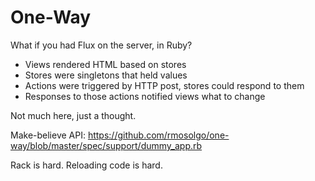 # One-Way

What if you had Flux on the server, in Ruby?

- Views rendered HTML based on stores
- Stores were singletons that held values
- Actions were triggered by HTTP post, stores could respond to them
- Responses to those actions notified views what to change

Not much here, just a thought.

Make-believe API: https://github.com/rmosolgo/one-way/blob/master/spec/support/dummy_app.rb

Rack is hard. Reloading code is hard.
